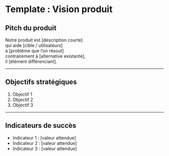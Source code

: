 # Template : Vision produit  

## Pitch du produit  
Notre produit est [description courte]  
qui aide [cible / utilisateurs]  
à [problème que l’on résout]  
contrairement à [alternative existante],  
il [élément différenciant].  

---

## Objectifs stratégiques  
1. Objectif 1  
2. Objectif 2  
3. Objectif 3  

---

## Indicateurs de succès  
- Indicateur 1 : [valeur attendue]  
- Indicateur 2 : [valeur attendue]  
- Indicateur 3 : [valeur attendue]  
